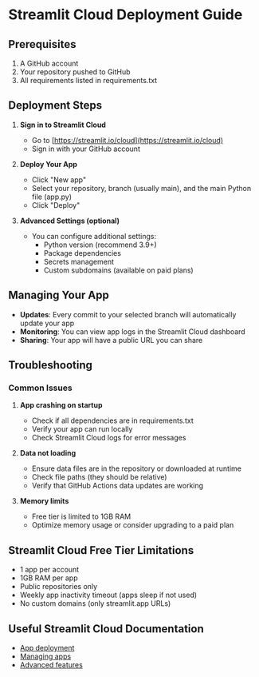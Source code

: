 # Streamlit Cloud Deployment Guide

## Prerequisites
1. A GitHub account
2. Your repository pushed to GitHub
3. All requirements listed in requirements.txt

## Deployment Steps

1. **Sign in to Streamlit Cloud**
   - Go to [https://streamlit.io/cloud](https://streamlit.io/cloud)
   - Sign in with your GitHub account

2. **Deploy Your App**
   - Click "New app"
   - Select your repository, branch (usually main), and the main Python file (app.py)
   - Click "Deploy"

3. **Advanced Settings (optional)**
   - You can configure additional settings:
     - Python version (recommend 3.9+)
     - Package dependencies
     - Secrets management
     - Custom subdomains (available on paid plans)

## Managing Your App

- **Updates**: Every commit to your selected branch will automatically update your app
- **Monitoring**: You can view app logs in the Streamlit Cloud dashboard
- **Sharing**: Your app will have a public URL you can share

## Troubleshooting

### Common Issues

1. **App crashing on startup**
   - Check if all dependencies are in requirements.txt
   - Verify your app can run locally
   - Check Streamlit Cloud logs for error messages

2. **Data not loading**
   - Ensure data files are in the repository or downloaded at runtime
   - Check file paths (they should be relative)
   - Verify that GitHub Actions data updates are working

3. **Memory limits**
   - Free tier is limited to 1GB RAM
   - Optimize memory usage or consider upgrading to a paid plan

## Streamlit Cloud Free Tier Limitations

- 1 app per account
- 1GB RAM per app
- Public repositories only
- Weekly app inactivity timeout (apps sleep if not used)
- No custom domains (only streamlit.app URLs)

## Useful Streamlit Cloud Documentation

- [App deployment](https://docs.streamlit.io/streamlit-cloud/get-started/deploy-an-app)
- [Managing apps](https://docs.streamlit.io/streamlit-cloud/get-started/manage-your-app)
- [Advanced features](https://docs.streamlit.io/streamlit-cloud/get-started/advanced-features)